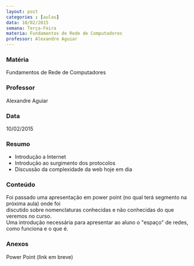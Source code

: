 ```yaml
---
layout: post
categories : [aulas]
data: 10/02/2015
semana: Terça-Feira
materia: Fundamentos de Rede de Computadores
professor: Alexandre Aguiar
---
```


<h3 class="page-header">Matéria</h3>
Fundamentos de Rede de Computadores

<h3 class="page-header">Professor</h3>
Alexandre Aguiar

<h3 class="page-header">Data</h3>
10/02/2015

<h3 class="page-header">Resumo</h3>
<ul>
      <li>Introdução a Internet</li>
      <li>Introdução ao surgimento dos protocolos</li>
      <li>Discussão da complexidade da web hoje em dia</li>
</ul>

<h3 class="page-header">Conteúdo</h3>
Foi passado uma apresentação em power point (no qual terá segmento na próxima aula) onde foi<br/>
discutido sobre nomenclaturas conhecidas e não conhecidas do que veremos no curso.<br/>
Uma introdução necessária para apresentar ao aluno o "espaço" de redes, como funciona e o que é.

<h3 class="page-header">Anexos</h3>
Power Point (link em breve)

